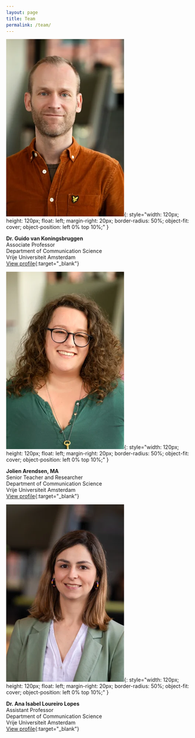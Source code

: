 ```yaml
---
layout: page
title: Team
permalink: /team/
---
```



![Guido van Koningsbruggen](/assets/img/Guido.jpg){: style="width: 120px; height: 120px; float: left; margin-right: 20px; border-radius: 50%; object-fit: cover; object-position: left 0% top 10%;" }

**Dr. Guido van Koningsbruggen**  
Associate Professor  
Department of Communication Science  
Vrije Universiteit Amsterdam  
[View profile](https://research.vu.nl/en/persons/guido-van-koningsbruggen){:target="_blank"}




![Jolien Arendsen](/assets/img/Jolien.jpg){: style="width: 120px; height: 120px; float: left; margin-right: 20px; border-radius: 50%; object-fit: cover; object-position: left 0% top 10%;" }

**Jolien Arendsen, MA**  
Senior Teacher and Researcher  
Department of Communication Science  
Vrije Universiteit Amsterdam  
[View profile](https://research.vu.nl/en/persons/jolien-arendsen){:target="_blank"}




![Ana Isabel Loureiro Lopes](/assets/img/Ana.jpg){: style="width: 120px; height: 120px; float: left; margin-right: 20px; border-radius: 50%; object-fit: cover; object-position: left 0% top 10%;" }

**Dr. Ana Isabel Loureiro Lopes**  
Assistant Professor  
Department of Communication Science  
Vrije Universiteit Amsterdam  
[View profile](https://research.vu.nl/en/persons/ana-isabel-loureiro-lopes){:target="_blank"}

